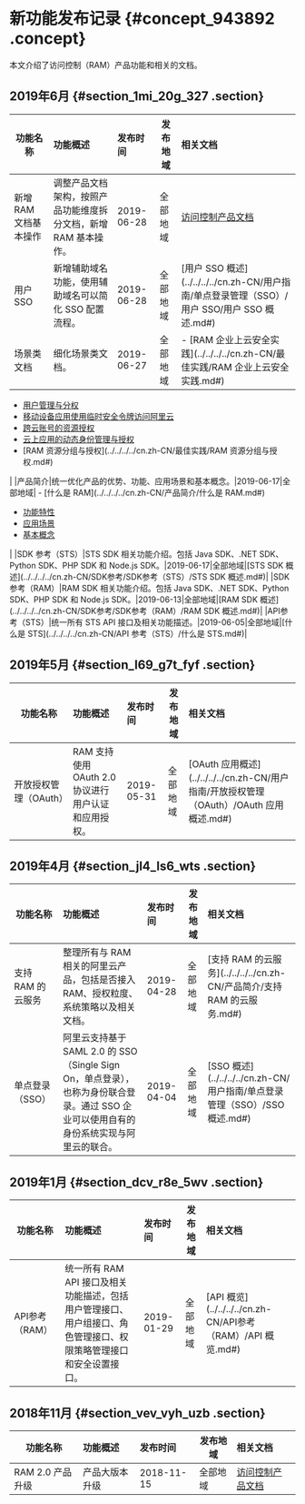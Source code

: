 # 新功能发布记录 {#concept_943892 .concept}

本文介绍了访问控制（RAM）产品功能和相关的文档。

## 2019年6月 {#section_1mi_20g_327 .section}

|功能名称|功能概述|发布时间|发布地域|相关文档|
|----|:---|:---|----|:---|
|新增 RAM 文档基本操作|调整产品文档架构，按照产品功能维度拆分文档，新增 RAM 基本操作。|2019-06-28|全部地域|[访问控制产品文档](https://www.alibabacloud.com/help/product/28625.htm)|
|用户 SSO|新增辅助域名功能，使用辅助域名可以简化 SSO 配置流程。|2019-06-28|全部地域|[用户 SSO 概述](../../../../cn.zh-CN/用户指南/单点登录管理（SSO）/用户 SSO/用户 SSO 概述.md#)|
|场景类文档|细化场景类文档。|2019-06-27|全部地域| -   [RAM 企业上云安全实践](../../../../cn.zh-CN/最佳实践/RAM 企业上云安全实践.md#)
-   [用户管理与分权](../../../../cn.zh-CN/最佳实践/用户管理与分权.md#)
-   [移动设备应用使用临时安全令牌访问阿里云](../../../../cn.zh-CN/最佳实践/移动设备应用使用临时安全令牌访问阿里云.md#)
-   [跨云账号的资源授权](../../../../cn.zh-CN/最佳实践/跨云账号的资源授权.md#)
-   [云上应用的动态身份管理与授权](../../../../cn.zh-CN/最佳实践/云上应用的动态身份管理与授权.md#)
-   [RAM 资源分组与授权](../../../../cn.zh-CN/最佳实践/RAM 资源分组与授权.md#)

 |
|产品简介|统一优化产品的优势、功能、应用场景和基本概念。|2019-06-17|全部地域| -   [什么是 RAM](../../../../cn.zh-CN/产品简介/什么是 RAM.md#)
-   [功能特性](../../../../cn.zh-CN/产品简介/功能特性.md#)
-   [应用场景](../../../../cn.zh-CN/产品简介/应用场景.md#)
-   [基本概念](../../../../cn.zh-CN/产品简介/基本概念.md#)

 |
|SDK 参考（STS）|STS SDK 相关功能介绍。包括 Java SDK、.NET SDK、Python SDK、PHP SDK 和 Node.js SDK。|2019-06-17|全部地域|[STS SDK 概述](../../../../cn.zh-CN/SDK参考/SDK参考（STS）/STS SDK 概述.md#)|
|SDK 参考（RAM）|RAM SDK 相关功能介绍。包括 Java SDK、.NET SDK、Python SDK、PHP SDK 和 Node.js SDK。|2019-06-13|全部地域|[RAM SDK 概述](../../../../cn.zh-CN/SDK参考/SDK参考（RAM）/RAM SDK 概述.md#)|
|API参考（STS）|统一所有 STS API 接口及相关功能描述。|2019-06-05|全部地域|[什么是 STS](../../../../cn.zh-CN/API 参考（STS）/什么是 STS.md#)|

## 2019年5月 {#section_l69_g7t_fyf .section}

|功能名称|功能概述|发布时间|发布地域|相关文档|
|----|:---|:---|----|:---|
|开放授权管理（OAuth）|RAM 支持使用 OAuth 2.0 协议进行用户认证和应用授权。|2019-05-31|全部地域|[OAuth 应用概述](../../../../cn.zh-CN/用户指南/开放授权管理（OAuth）/OAuth 应用概述.md#)|

## 2019年4月 {#section_jl4_ls6_wts .section}

|功能名称|功能概述|发布时间|发布地域|相关文档|
|----|:---|:---|----|:---|
|支持 RAM 的云服务|整理所有与 RAM 相关的阿里云产品，包括是否接入 RAM、授权粒度、系统策略以及相关文档。|2019-04-28|全部地域|[支持 RAM 的云服务](../../../../cn.zh-CN/产品简介/支持 RAM 的云服务.md#)|
|单点登录（SSO）|阿里云支持基于 SAML 2.0 的 SSO（Single Sign On，单点登录），也称为身份联合登录。通过 SSO 企业可以使用自有的身份系统实现与阿里云的联合。|2019-04-04|全部地域|[SSO 概述](../../../../cn.zh-CN/用户指南/单点登录管理（SSO）/SSO 概述.md#)|

## 2019年1月 {#section_dcv_r8e_5wv .section}

|功能名称|功能概述|发布时间|发布地域|相关文档|
|----|:---|:---|----|:---|
|API参考（RAM）|统一所有 RAM API 接口及相关功能描述，包括用户管理接口、用户组接口、角色管理接口、权限策略管理接口和安全设置接口。|2019-01-29|全部地域|[API 概览](../../../../cn.zh-CN/API参考（RAM）/API 概览.md#)|

## 2018年11月 {#section_vev_vyh_uzb .section}

|功能名称|功能概述|发布时间|发布地域|相关文档|
|----|:---|:---|----|:---|
|RAM 2.0 产品升级|产品大版本升级|2018-11-15|全部地域|[访问控制产品文档](https://www.alibabacloud.com/help/product/28625.htm)|

